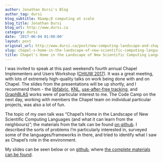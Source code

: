 ```yaml
---
author: Jonathan Dursi's Blog
author_tag: dursi
blog_subtitle: R&amp;D computing at scale
blog_title: Jonathan Dursi
blog_url: http://www.dursi.ca
category: dursi
date: '2017-06-04 01:00:00'
layout: post
original_url: http://www.dursi.ca/post/new-computing-landscape-and-chapel.html
slug: chapel-s-home-in-the-landscape-of-new-scientific-computing-languages
title: Chapel's Home in the Landscape of New Scientific Computing Languages
---
```


<p>I was invited to speak at this past weekend’s fourth annual Chapel Implementers and Users Workshop (<a href="http://chapel.cray.com/CHIUW2017.html">CHIUW 2017</a>).
It was a great meeting, with lots of extremely high-quality talks on work being done with and on Chapel.  The slides from the presentations
will be up shortly, and I recommend them - the <a href="http://chapel.cray.com/CHIUW/2017/choi-slides.pdf">libfabric</a>, 
<a href="http://chapel.cray.com/CHIUW/2017/kayraklioglu-slides.pdf">KNL</a>, <a href="http://chapel.cray.com/CHIUW/2017/krishna-slides.pdf">use-after-free tracking</a>, and <a href="http://chapel.cray.com/CHIUW/2017/azad-slides.pdf">GraphBLAS</a> works
were of particular interest to me.  The Code Camp on the next day, working with members the Chapel team on individual particular projects, was also a lot of fun.</p>


<p>The topic of my own talk was “Chapel’s Home in the Landscape
of New Scientific Computing Languages (and what it can learn from
the neighbours)”; the materials from the talk can be found
<a href="http://github.com/ljdursi/CHIUW2017">on github</a>.  I described
the sorts of problems I’m particularly interested in, surveyed
some of the languages/frameworks in there, and tried to identify
what I saw as Chapel’s role in the environment.</p>


<p>My slides can be seen below or on <a href="http://ljdursi.github.io/CHIUW2017/#1">github</a>, where <a href="http://github.com/ljdursi/CHIUW2017">the complete materials can be found</a>.</p>